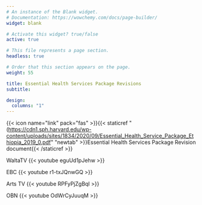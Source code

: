 ```yaml
---
# An instance of the Blank widget.
# Documentation: https://wowchemy.com/docs/page-builder/
widget: blank

# Activate this widget? true/false
active: true

# This file represents a page section.
headless: true

# Order that this section appears on the page.
weight: 55

title: Essential Health Services Package Revisions
subtitle:

design:
  columns: "1"
---
```


{{< icon name="link" pack="fas" >}}{{< staticref "(https://cdn1.sph.harvard.edu/wp-content/uploads/sites/1834/2020/09/Essential_Health_Service_Package_Ethiopia_2019_0.pdf" "newtab" >}}Essential Health Services Package Revision document{{< /staticref >}}<br>

WaltaTV
{{< youtube eguUd1pJehw >}}

EBC
{{< youtube r1-txJQnwGQ >}}

Arts TV
{{< youtube RPFyPjZgBqI >}}

OBN
{{< youtube OdWrCyJuuqM >}}
